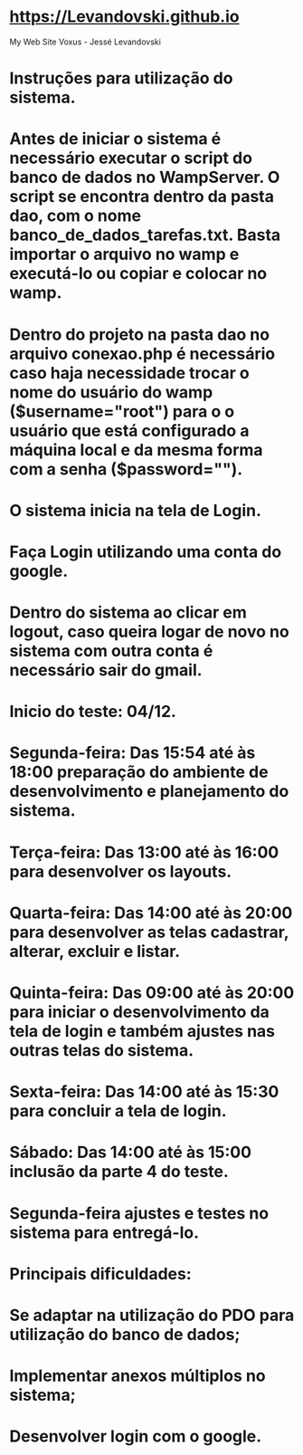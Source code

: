 # https://Levandovski.github.io
My Web Site Voxus - Jessé Levandovski
# Instruções para utilização do sistema.

# Antes de iniciar o sistema é necessário executar o script do banco de dados no WampServer. O script se encontra dentro da pasta dao, com o nome banco_de_dados_tarefas.txt. Basta importar o arquivo no wamp e executá-lo ou copiar e colocar no wamp.
# Dentro do projeto na pasta dao no arquivo conexao.php é necessário caso haja necessidade trocar o nome do usuário do wamp ($username="root") para o o usuário que está configurado a máquina local e da mesma forma com a senha ($password=""). 
# O sistema inicia na tela de Login.
# Faça Login utilizando uma conta do google.
# Dentro do sistema ao clicar em logout, caso queira logar de novo no sistema com outra conta é necessário sair do gmail.

# Inicio do teste: 04/12.

# Segunda-feira:  Das 15:54 até às 18:00 preparação do ambiente de desenvolvimento e planejamento do sistema.   
# Terça-feira: Das 13:00 até às 16:00 para desenvolver os layouts.
# Quarta-feira: Das 14:00 até às 20:00 para desenvolver as telas cadastrar, alterar, excluir e listar.
# Quinta-feira: Das 09:00 até às 20:00 para iniciar o desenvolvimento da tela de login e também ajustes nas outras telas do sistema.
# Sexta-feira: Das 14:00 até às 15:30 para concluir a tela de login.
# Sábado: Das 14:00 até às 15:00 inclusão da parte 4 do teste.
# Segunda-feira ajustes e testes no sistema para entregá-lo.

# Principais dificuldades:

# Se adaptar na utilização do PDO para utilização do banco de dados;
# Implementar anexos múltiplos no sistema;
# Desenvolver login com o google.
